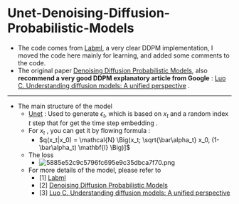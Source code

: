 # Unet-Denoising-Diffusion-Probabilistic-Models

- The code comes from  [Labml](https://nn.labml.ai/diffusion/ddpm/index.html), a very clear DDPM implementation, I moved the code here mainly for learning, and added some comments to the code.
- The original paper [Denoising Diffusion Probabilistic Models](https://arxiv.org/abs/2006.11239), also **recommend a very good DDPM explanatory article from Google** : [Luo C. Understanding diffusion models: A unified perspective](https://arxiv.org/abs/2208.11970) . 
---
- The main structure of the model
	- [Unet](https://arxiv.org/abs/1505.04597) : Used to generate $\epsilon_t$,   which is based on $x_t$ and a random index $t$ step that for get the time step embedding .
	- For  $x_t$  ,  you  can get  it by flowing formula :
		- $q(x_t|x_0) = \mathcal{N} \Big(x_t; \sqrt{\bar\alpha_t} x_0, (1-\bar\alpha_t) \mathbf{I} \Big)]$
	- The loss 
		- ![5885e52c9c5796fc695e9c35dbca7f70.png](../_resources/5885e52c9c5796fc695e9c35dbca7f70.png)
	- For more details of the model, please refer to 
		- 	 [1] [Labml](https://nn.labml.ai/diffusion/ddpm/index.html) 
		- 	 [2] [Denoising Diffusion Probabilistic Models](https://arxiv.org/abs/2006.11239) 
		- 	 [3] [Luo C. Understanding diffusion models: A unified perspective](https://arxiv.org/abs/2208.11970) 